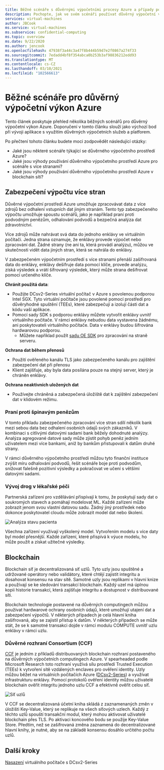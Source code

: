 ```yaml
---
title: Běžné scénáře s důvěrnými výpočetními procesy Azure a případy použití
description: Pochopte, jak ve svém scénáři používat důvěrný výpočetní výkon.
services: virtual-machines
author: JBCook
ms.service: virtual-machines
ms.subservice: confidential-computing
ms.topic: overview
ms.date: 9/22/2020
ms.author: jencook
ms.openlocfilehash: 47938f3a44c3a47f8b444b59d7e2f0867a274f33
ms.sourcegitcommit: 7edadd4bf8f354abca0b253b3af98836212edd93
ms.translationtype: MT
ms.contentlocale: cs-CZ
ms.lasthandoff: 03/10/2021
ms.locfileid: "102566613"
---
```

# <a name="common-scenarios-for-azure-confidential-computing"></a>Běžné scénáře pro důvěrný výpočetní výkon Azure

Tento článek poskytuje přehled několika běžných scénářů pro důvěrný výpočetní výkon Azure. Doporučení v tomto článku slouží jako výchozí bod při vývoji aplikace s využitím důvěrných výpočetních služeb a platforem. 

Po přečtení tohoto článku budete moci zodpovědět následující otázky:

- Jaké jsou některé scénáře týkající se důvěrného výpočetního prostředí Azure?
- Jaké jsou výhody používání důvěrného výpočetního prostředí Azure pro scénáře s více stranami?
- Jaké jsou výhody používání důvěrného výpočetního prostředí Azure v blockchain síti?


## <a name="secure-multi-party-computation"></a>Zabezpečení výpočtu více stran
Důvěrné výpočetní prostředí Azure umožňuje zpracovávat data z více zdrojů bez odhalení vstupních dat jiným stranám. Tento typ zabezpečeného výpočtu umožňuje spoustu scénářů, jako je například praní proti podvodným penězům, odhalování podvodů a bezpečná analýza dat zdravotnictví.

Více zdrojů může nahrávat svá data do jednoho enklávy ve virtuálním počítači. Jedna strana oznamuje, že enklávy provede výpočet nebo zpracování dat. Žádné strany (ne ani ta, která provádí analýzu), můžou ve skutečnosti vidět data jiných stran, která se nahrála do enklávy. 

V zabezpečeném výpočetním prostředí s více stranami přenáší zašifrovaná data do enklávy, enklávy dešifruje data pomocí klíče, provede analýzu, získá výsledek a vrátí šifrovaný výsledek, který může strana dešifrovat pomocí určeného klíče. 

**Chránit použitá data**: 
- Použijte DCsv2-Series virtuální počítač v Azure s povolenou podporou Intel SGX. Tyto virtuální počítače jsou povolené pomocí prostředí pro důvěryhodné spuštění (TEEs), které zabezpečují a izolují části dat a kódu vaší aplikace.
- Pomocí sady SDK s podporou enklávy můžete vytvořit enklávy uvnitř virtuálního počítače. V rámci enklávy nebudou data vystavena žádnému, ani poskytovateli virtuálního počítače. Data v enklávy budou šifrována hardwarovou podporou.
    - Můžete například použít [sadu OE SDK](https://github.com/openenclave/openenclave) pro zpracování na straně serveru. 

**Ochrana dat během přenosů** 
- Použití ověřeného kanálu TLS jako zabezpečeného kanálu pro zajištění zabezpečení dat při přenosu
- Klient zajišťuje, aby byla data posílána pouze na stejný server, který je chráněn enklávy. 

**Ochrana neaktivních uložených dat**
- Používejte chráněná a zabezpečená úložiště dat k zajištění zabezpečení dat v klidovém režimu. 

### <a name="anti-money-laundering"></a>Praní proti špinavým penězům
V tomto příkladu zabezpečeného zpracování více stran sdílí několik bank mezi sebou data bez odhalení osobních údajů svých zákazníků. V kombinaci s citlivými datovými sadami bank běžely dohodnuté analýzy. Analýza agregované datové sady může zjistit pohyb peněz jedním uživatelem mezi více bankami, aniž by bankům přistupovali k datům druhé strany.

V rámci důvěrného výpočetního prostředí můžou tyto finanční instituce zvýšit míru odhalování podvodů, řešit scénáře boje proti podvodům, snižovat falešně pozitivní výsledky a pokračovat ve učení s většími datovými sadami. 

### <a name="drug-development-in-healthcare"></a>Vývoj drog v lékařské péči
Partnerská zařízení pro vzdělávání přispívají k tomu, že poskytují sady dat o soukromých stavech a pomáhají modelovat ML. Každé zařízení může zobrazit jenom svou vlastní datovou sadu. Žádný jiný prostředek nebo dokonce poskytovatel cloudu může zobrazit model dat nebo školení. 

![Analýza stavu pacienta](./media/use-cases-scenarios/patient-data.png)

Všechna zařízení využívají vyškolený model. Vytvořením modelu s více daty byl model přesnější. Každé zařízení, které přispívá k výuce modelu, ho může použít a získat užitečné výsledky. 

## <a name="blockchain"></a>Blockchain

Blockchain síť je decentralizovaná síť uzlů. Tyto uzly jsou spuštěné a udržované operátory nebo validátory, které chtějí zajistit integritu a dosahovat konsensu na stav sítě. Samotné uzly jsou replikami v hlavní knize a používají se ke sledování transakcí blockchain. Každý uzel má úplnou kopii historie transakcí, která zajišťuje integritu a dostupnost v distribuované síti.

Blockchain technologie postavené na důvěrných computingech můžou používat hardwarové ochrany osobních údajů, které umožňují utajení dat a zabezpečení výpočtů. V některých případech je celá hlavní kniha zašifrovaná, aby se zajistil přístup k datům. V některých případech se může stát, že se k samotné transakci dojde v rámci modulu COMPUTE uvnitř uzlu enklávy v rámci uzlu.

### <a name="confidential-consortium-framework-ccf"></a>Důvěrné rozhraní Consortium (CCF)
[CCF](https://www.microsoft.com/research/project/confidential-consortium-framework/) je jedním z příkladů distribuovaných blockchain rozhraní postaveného na důvěrných výpočetních computingech Azure. V spearheaded podle Microsoft Research toto rozhraní využívá sílu prostředí Trusted Execution (TEEs) k vytvoření sítě vzdálených enclaves pro ověření identity. Uzly můžou běžet na virtuálních počítačích Azure ([DCsv2-Series](confidential-computing-enclaves.md)) a využívat infrastrukturu enklávy. Pomocí protokolů ověření identity můžou uživatelé blockchain ověřit integritu jednoho uzlu CCF a efektivně ověřit celou síť. 

![Síť uzlů](./media/use-cases-scenarios/ccf.png)

V CCF se decentralizovaná účetní kniha skládá z zaznamenaných změn v úložišti Key-Value, který se replikuje na všech síťových uzlech. Každý z těchto uzlů spouští transakční modul, který mohou aktivovat uživatelé blockchain přes TLS. Po aktivaci koncového bodu se použije Key-Value Store. Předtím, než se zašifrovaná změna zaznamená do decentralizované hlavní knihy, je nutné, aby se na základě konsensu dosáhlo určitého počtu uzlů. 

## <a name="next-steps"></a>Další kroky
[Nasazení](quick-create-marketplace.md) virtuálního počítače s DCsv2-Series


